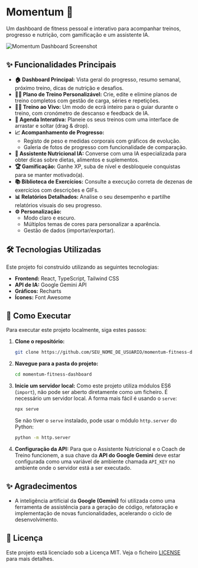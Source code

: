 # Momentum 💪

Um dashboard de fitness pessoal e interativo para acompanhar treinos, progresso e nutrição, com gamificação e um assistente IA.

![Momentum Dashboard Screenshot](httpshttps://i.imgur.com/vHqgCgU.png)

## ✨ Funcionalidades Principais

- **🏠 Dashboard Principal:** Vista geral do progresso, resumo semanal, próximo treino, dicas de nutrição e desafios.
- **🏋️‍♂️ Plano de Treino Personalizável:** Crie, edite e elimine planos de treino completos com gestão de carga, séries e repetições.
- **🏃‍♀️ Treino ao Vivo:** Um modo de ecrã inteiro para o guiar durante o treino, com cronómetro de descanso e feedback de IA.
- **📅 Agenda Interativa:** Planeie os seus treinos com uma interface de arrastar e soltar (drag & drop).
- **📈 Acompanhamento de Progresso:**
  - Registo de peso e medidas corporais com gráficos de evolução.
  - Galeria de fotos de progresso com funcionalidade de comparação.
- **🤖 Assistente Nutricional IA:** Converse com uma IA especializada para obter dicas sobre dietas, alimentos e suplementos.
- **🏆 Gamificação:** Ganhe XP, suba de nível e desbloqueie conquistas para se manter motivado(a).
- **📚 Biblioteca de Exercícios:** Consulte a execução correta de dezenas de exercícios com descrições e GIFs.
- **📊 Relatórios Detalhados:** Analise o seu desempenho e partilhe relatórios visuais do seu progresso.
- **⚙️ Personalização:**
  - Modo claro e escuro.
  - Múltiplos temas de cores para personalizar a aparência.
  - Gestão de dados (importar/exportar).

## 🛠️ Tecnologias Utilizadas

Este projeto foi construído utilizando as seguintes tecnologias:

- **Frontend:** React, TypeScript, Tailwind CSS
- **API de IA:** Google Gemini API
- **Gráficos:** Recharts
- **Ícones:** Font Awesome

## 🚀 Como Executar

Para executar este projeto localmente, siga estes passos:

1.  **Clone o repositório:**
    ```bash
    git clone https://github.com/SEU_NOME_DE_USUARIO/momentum-fitness-dashboard.git
    ```

2.  **Navegue para a pasta do projeto:**
    ```bash
    cd momentum-fitness-dashboard
    ```

3.  **Inicie um servidor local:**
    Como este projeto utiliza módulos ES6 (`import`), não pode ser aberto diretamente como um ficheiro. É necessário um servidor local. A forma mais fácil é usando o `serve`:
    ```bash
    npx serve
    ```
    Se não tiver o `serve` instalado, pode usar o módulo `http.server` do Python:
    ```bash
    python -m http.server
    ```

4.  **Configuração da API:**
    Para que o Assistente Nutricional e o Coach de Treino funcionem, a sua chave da **API do Google Gemini** deve estar configurada como uma variável de ambiente chamada `API_KEY` no ambiente onde o servidor está a ser executado.

## ✨ Agradecimentos

- A inteligência artificial da **Google (Gemini)** foi utilizada como uma ferramenta de assistência para a geração de código, refatoração e implementação de novas funcionalidades, acelerando o ciclo de desenvolvimento.

## 📝 Licença

Este projeto está licenciado sob a Licença MIT. Veja o ficheiro [LICENSE](LICENSE) para mais detalhes.
